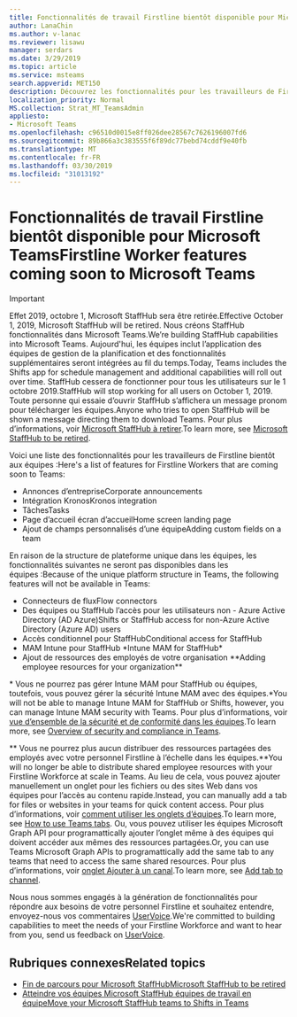 ```yaml
---
title: Fonctionnalités de travail Firstline bientôt disponible pour Microsoft Teams
author: LanaChin
ms.author: v-lanac
ms.reviewer: lisawu
manager: serdars
ms.date: 3/29/2019
ms.topic: article
ms.service: msteams
search.appverid: MET150
description: Découvrez les fonctionnalités pour les travailleurs de Firstline bientôt à Microsoft Teams.
localization_priority: Normal
MS.collection: Strat_MT_TeamsAdmin
appliesto:
- Microsoft Teams
ms.openlocfilehash: c96510d0015e8ff026dee28567c7626196007fd6
ms.sourcegitcommit: 89b866a3c383555f6f89dc77bebd74cddf9e40fb
ms.translationtype: MT
ms.contentlocale: fr-FR
ms.lasthandoff: 03/30/2019
ms.locfileid: "31013192"
---
```

# <a name="firstline-worker-features-coming-soon-to-microsoft-teams"></a><span data-ttu-id="edacf-103">Fonctionnalités de travail Firstline bientôt disponible pour Microsoft Teams</span><span class="sxs-lookup"><span data-stu-id="edacf-103">Firstline Worker features coming soon to Microsoft Teams</span></span>

> [!IMPORTANT]
> <span data-ttu-id="edacf-104">Effet 2019, octobre 1, Microsoft StaffHub sera être retirée.</span><span class="sxs-lookup"><span data-stu-id="edacf-104">Effective October 1, 2019, Microsoft StaffHub will be retired.</span></span> <span data-ttu-id="edacf-105">Nous créons StaffHub fonctionnalités dans Microsoft Teams.</span><span class="sxs-lookup"><span data-stu-id="edacf-105">We’re building StaffHub capabilities into Microsoft Teams.</span></span> <span data-ttu-id="edacf-106">Aujourd'hui, les équipes inclut l’application des équipes de gestion de la planification et des fonctionnalités supplémentaires seront intégrées au fil du temps.</span><span class="sxs-lookup"><span data-stu-id="edacf-106">Today, Teams includes the Shifts app for schedule management and additional capabilities will roll out over time.</span></span> <span data-ttu-id="edacf-107">StaffHub cessera de fonctionner pour tous les utilisateurs sur le 1 octobre 2019.</span><span class="sxs-lookup"><span data-stu-id="edacf-107">StaffHub will stop working for all users on October 1, 2019.</span></span> <span data-ttu-id="edacf-108">Toute personne qui essaie d’ouvrir StaffHub s’affichera un message pronom pour télécharger les équipes.</span><span class="sxs-lookup"><span data-stu-id="edacf-108">Anyone who tries to open StaffHub will be shown a message directing them to download Teams.</span></span> <span data-ttu-id="edacf-109">Pour plus d’informations, voir [Microsoft StaffHub à retirer](microsoft-staffhub-to-be-retired.md).</span><span class="sxs-lookup"><span data-stu-id="edacf-109">To learn more, see [Microsoft StaffHub to be retired](microsoft-staffhub-to-be-retired.md).</span></span>

<span data-ttu-id="edacf-110">Voici une liste des fonctionnalités pour les travailleurs de Firstline bientôt aux équipes :</span><span class="sxs-lookup"><span data-stu-id="edacf-110">Here's a list of features for Firstline Workers that are coming soon to Teams:</span></span>

- <span data-ttu-id="edacf-111">Annonces d’entreprise</span><span class="sxs-lookup"><span data-stu-id="edacf-111">Corporate announcements</span></span>
- <span data-ttu-id="edacf-112">Intégration Kronos</span><span class="sxs-lookup"><span data-stu-id="edacf-112">Kronos integration</span></span>
- <span data-ttu-id="edacf-113">Tâches</span><span class="sxs-lookup"><span data-stu-id="edacf-113">Tasks</span></span>
- <span data-ttu-id="edacf-114">Page d’accueil écran d’accueil</span><span class="sxs-lookup"><span data-stu-id="edacf-114">Home screen landing page</span></span>
- <span data-ttu-id="edacf-115">Ajout de champs personnalisés d’une équipe</span><span class="sxs-lookup"><span data-stu-id="edacf-115">Adding custom fields on a team</span></span>

<span data-ttu-id="edacf-116">En raison de la structure de plateforme unique dans les équipes, les fonctionnalités suivantes ne seront pas disponibles dans les équipes :</span><span class="sxs-lookup"><span data-stu-id="edacf-116">Because of the unique platform structure in Teams, the following features will not be available in Teams:</span></span>

- <span data-ttu-id="edacf-117">Connecteurs de flux</span><span class="sxs-lookup"><span data-stu-id="edacf-117">Flow connectors</span></span>
- <span data-ttu-id="edacf-118">Des équipes ou StaffHub l’accès pour les utilisateurs non - Azure Active Directory (AD Azure)</span><span class="sxs-lookup"><span data-stu-id="edacf-118">Shifts or StaffHub access for non-Azure Active Directory (Azure AD) users</span></span>
- <span data-ttu-id="edacf-119">Accès conditionnel pour StaffHub</span><span class="sxs-lookup"><span data-stu-id="edacf-119">Conditional access for StaffHub</span></span>
- <span data-ttu-id="edacf-120">MAM Intune pour StaffHub \*</span><span class="sxs-lookup"><span data-stu-id="edacf-120">Intune MAM for StaffHub\*</span></span>
- <span data-ttu-id="edacf-121">Ajout de ressources des employés de votre organisation \*\*</span><span class="sxs-lookup"><span data-stu-id="edacf-121">Adding employee resources for your organization\*\*</span></span>

<span data-ttu-id="edacf-122">\* Vous ne pourrez pas gérer Intune MAM pour StaffHub ou équipes, toutefois, vous pouvez gérer la sécurité Intune MAM avec des équipes.</span><span class="sxs-lookup"><span data-stu-id="edacf-122">\*You will not be able to manage Intune MAM for StaffHub or Shifts, however, you can manage Intune MAM security with Teams.</span></span> <span data-ttu-id="edacf-123">Pour plus d’informations, voir [vue d’ensemble de la sécurité et de conformité dans les équipes](../../security-compliance-overview.md).</span><span class="sxs-lookup"><span data-stu-id="edacf-123">To learn more, see [Overview of security and compliance in Teams](../../security-compliance-overview.md).</span></span>

<span data-ttu-id="edacf-124">\*\* Vous ne pourrez plus aucun distribuer des ressources partagées des employés avec votre personnel Firstline à l’échelle dans les équipes.</span><span class="sxs-lookup"><span data-stu-id="edacf-124">\*\*You will no longer be able to distribute shared employee resources with your Firstline Workforce at scale in Teams.</span></span> <span data-ttu-id="edacf-125">Au lieu de cela, vous pouvez ajouter manuellement un onglet pour les fichiers ou des sites Web dans vos équipes pour l’accès au contenu rapide.</span><span class="sxs-lookup"><span data-stu-id="edacf-125">Instead, you can manually add a tab for files or websites in your teams for quick content access.</span></span> <span data-ttu-id="edacf-126">Pour plus d’informations, voir [comment utiliser les onglets d’équipes](https://office365adoption.com/microsoft-teams-tabs/).</span><span class="sxs-lookup"><span data-stu-id="edacf-126">To learn more, see [How to use Teams tabs](https://office365adoption.com/microsoft-teams-tabs/).</span></span> <span data-ttu-id="edacf-127">Ou, vous pouvez utiliser les équipes Microsoft Graph API pour programattically ajouter l’onglet même à des équipes qui doivent accéder aux mêmes des ressources partagées.</span><span class="sxs-lookup"><span data-stu-id="edacf-127">Or, you can use Teams Microsoft Graph APIs to programattically add the same tab to any teams that need to access the same shared resources.</span></span> <span data-ttu-id="edacf-128">Pour plus d’informations, voir [onglet Ajouter à un canal](https://docs.microsoft.com/graph/api/teamstab-add?view=graph-rest-1.0).</span><span class="sxs-lookup"><span data-stu-id="edacf-128">To learn more, see [Add tab to channel](https://docs.microsoft.com/graph/api/teamstab-add?view=graph-rest-1.0).</span></span>

<span data-ttu-id="edacf-129">Nous nous sommes engagés à la génération de fonctionnalités pour répondre aux besoins de votre personnel Firstline et souhaitez entendre, envoyez-nous vos commentaires [UserVoice](https://microsoftteams.uservoice.com/forums/555103-public-preview/category/182881-developer-platform).</span><span class="sxs-lookup"><span data-stu-id="edacf-129">We're committed to building capabilities to meet the needs of your Firstline Workforce and want to hear from you, send us feedback on [UserVoice](https://microsoftteams.uservoice.com/forums/555103-public-preview/category/182881-developer-platform).</span></span>

## <a name="related-topics"></a><span data-ttu-id="edacf-130">Rubriques connexes</span><span class="sxs-lookup"><span data-stu-id="edacf-130">Related topics</span></span>

- [<span data-ttu-id="edacf-131">Fin de parcours pour Microsoft StaffHub</span><span class="sxs-lookup"><span data-stu-id="edacf-131">Microsoft StaffHub to be retired</span></span>](microsoft-staffhub-to-be-retired.md)
- [<span data-ttu-id="edacf-132">Atteindre vos équipes Microsoft StaffHub équipes de travail en équipe</span><span class="sxs-lookup"><span data-stu-id="edacf-132">Move your Microsoft StaffHub teams to Shifts in Teams</span></span>](move-staffhub-teams-to-shifts-in-teams.md)